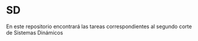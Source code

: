 # SD

En este repositorio encontrará las tareas correspondientes al segundo corte de Sistemas Dinámicos
